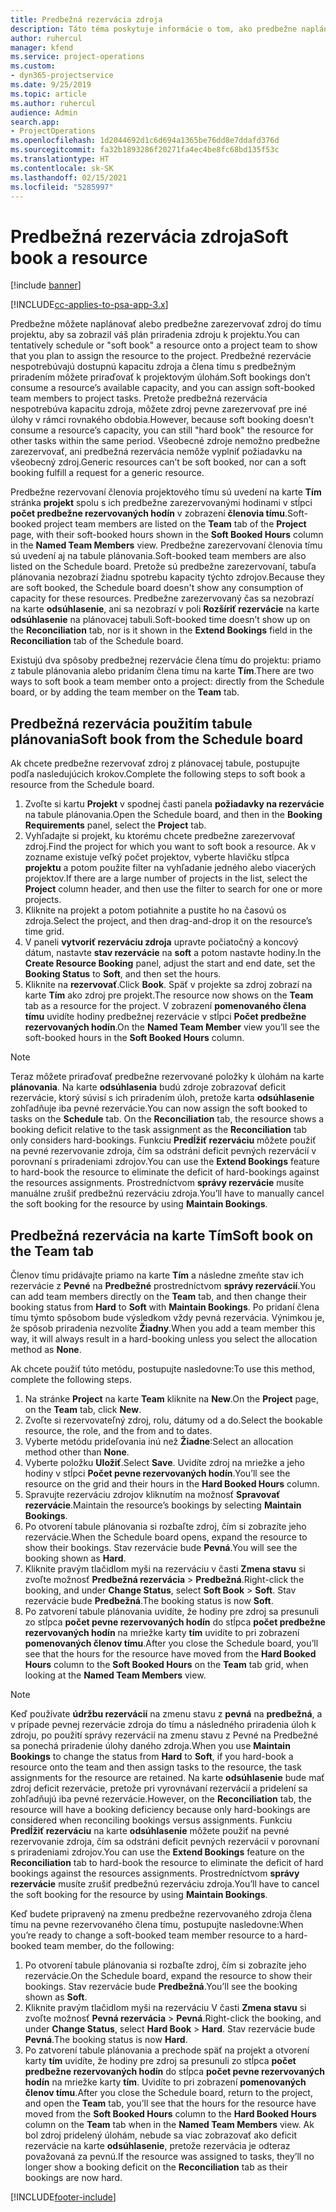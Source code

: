 ```yaml
---
title: Predbežná rezervácia zdroja
description: Táto téma poskytuje informácie o tom, ako predbežne naplánovať alebo predbežne rezervovať členov projektového tímu.
author: ruhercul
manager: kfend
ms.service: project-operations
ms.custom:
- dyn365-projectservice
ms.date: 9/25/2019
ms.topic: article
ms.author: ruhercul
audience: Admin
search.app:
- ProjectOperations
ms.openlocfilehash: 1d2044692d1c6d694a1365be76dd8e7ddafd376d
ms.sourcegitcommit: fa32b1893286f20271fa4ec4be8fc68bd135f53c
ms.translationtype: HT
ms.contentlocale: sk-SK
ms.lasthandoff: 02/15/2021
ms.locfileid: "5285997"
---
```

# <a name="soft-book-a-resource"></a><span data-ttu-id="7f10a-103">Predbežná rezervácia zdroja</span><span class="sxs-lookup"><span data-stu-id="7f10a-103">Soft book a resource</span></span>

[!include [banner](../includes/psa-now-project-operations.md)]

[!INCLUDE[cc-applies-to-psa-app-3.x](../includes/cc-applies-to-psa-app-3x.md)]

<span data-ttu-id="7f10a-104">Predbežne môžete naplánovať alebo predbežne zarezervovať zdroj do tímu projektu, aby sa zobrazil váš plán priradenia zdroju k projektu.</span><span class="sxs-lookup"><span data-stu-id="7f10a-104">You can tentatively schedule or "soft book" a resource onto a project team to show that you plan to assign the resource to the project.</span></span> <span data-ttu-id="7f10a-105">Predbežné rezervácie nespotrebúvajú dostupnú kapacitu zdroja a člena tímu s predbežným priradením môžete priraďovať k projektovým úlohám.</span><span class="sxs-lookup"><span data-stu-id="7f10a-105">Soft bookings don’t consume a resource’s available capacity, and you can assign soft-booked team members to project tasks.</span></span> <span data-ttu-id="7f10a-106">Pretože predbežná rezervácia nespotrebúva kapacitu zdroja, môžete zdroj pevne zarezervovať pre iné úlohy v rámci rovnakého obdobia.</span><span class="sxs-lookup"><span data-stu-id="7f10a-106">However, because soft booking doesn’t consume a resource’s capacity, you can still "hard book" the resource for other tasks within the same period.</span></span> <span data-ttu-id="7f10a-107">Všeobecné zdroje nemožno predbežne zarezervovať, ani predbežná rezervácia nemôže vyplniť požiadavku na všeobecný zdroj.</span><span class="sxs-lookup"><span data-stu-id="7f10a-107">Generic resources can’t be soft booked, nor can a soft booking fulfill a request for a generic resource.</span></span>

<span data-ttu-id="7f10a-108">Predbežne rezervovaní členovia projektového tímu sú uvedení na karte **Tím** stránka **projekt** spolu s ich predbežne zarezervovanými hodinami v stĺpci **počet predbežne rezervovaných hodín** v zobrazení **členovia tímu**.</span><span class="sxs-lookup"><span data-stu-id="7f10a-108">Soft-booked project team members are listed on the **Team** tab of the **Project** page, with their soft-booked hours shown in the **Soft Booked Hours** column in the **Named Team Members** view.</span></span> <span data-ttu-id="7f10a-109">Predbežne zarezervovaní členovia tímu sú uvedení aj na tabule plánovania.</span><span class="sxs-lookup"><span data-stu-id="7f10a-109">Soft-booked team members are also listed on the Schedule board.</span></span> <span data-ttu-id="7f10a-110">Pretože sú predbežne zarezervovaní, tabuľa plánovania nezobrazí žiadnu spotrebu kapacity týchto zdrojov.</span><span class="sxs-lookup"><span data-stu-id="7f10a-110">Because they are soft booked, the Schedule board doesn't show any consumption of capacity for these resources.</span></span> <span data-ttu-id="7f10a-111">Predbežne zarezervovaný čas sa nezobrazí na karte **odsúhlasenie**, ani sa nezobrazí v poli **Rozšíriť rezervácie** na karte **odsúhlasenie** na plánovacej tabuli.</span><span class="sxs-lookup"><span data-stu-id="7f10a-111">Soft-booked time doesn’t show up on the **Reconciliation** tab, nor is it shown in the **Extend Bookings** field in the **Reconciliation** tab of the Schedule board.</span></span> 

<span data-ttu-id="7f10a-112">Existujú dva spôsoby predbežnej rezervácie člena tímu do projektu: priamo z tabule plánovania alebo pridaním člena tímu na karte **Tím**.</span><span class="sxs-lookup"><span data-stu-id="7f10a-112">There are two ways to soft book a team member onto a project: directly from the Schedule board, or by adding the team member on the **Team** tab.</span></span> 

## <a name="soft-book-from-the-schedule-board"></a><span data-ttu-id="7f10a-113">Predbežná rezervácia použitím tabule plánovania</span><span class="sxs-lookup"><span data-stu-id="7f10a-113">Soft book from the Schedule board</span></span>
<span data-ttu-id="7f10a-114">Ak chcete predbežne rezervovať zdroj z plánovacej tabule, postupujte podľa nasledujúcich krokov.</span><span class="sxs-lookup"><span data-stu-id="7f10a-114">Complete the following steps to soft book a resource from the Schedule board.</span></span> 

1. <span data-ttu-id="7f10a-115">Zvoľte si kartu **Projekt** v spodnej časti panela **požiadavky na rezervácie** na tabule plánovania.</span><span class="sxs-lookup"><span data-stu-id="7f10a-115">Open the Schedule board, and then in the **Booking Requirements** panel, select the **Project** tab.</span></span>
2. <span data-ttu-id="7f10a-116">Vyhľadajte si projekt, ku ktorému chcete predbežne zarezervovať zdroj.</span><span class="sxs-lookup"><span data-stu-id="7f10a-116">Find the project for which you want to soft book a resource.</span></span> <span data-ttu-id="7f10a-117">Ak v zozname existuje veľký počet projektov, vyberte hlavičku stĺpca **projektu** a potom použite filter na vyhľadanie jedného alebo viacerých projektov.</span><span class="sxs-lookup"><span data-stu-id="7f10a-117">If there are a large number of projects in the list, select the **Project** column header, and then use the filter to search for one or more projects.</span></span>
3. <span data-ttu-id="7f10a-118">Kliknite na projekt a potom potiahnite a pustite ho na časovú os zdroja.</span><span class="sxs-lookup"><span data-stu-id="7f10a-118">Select the project, and then drag-and-drop it on the resource’s time grid.</span></span>
5. <span data-ttu-id="7f10a-119">V paneli **vytvoriť rezerváciu zdroja** upravte počiatočný a koncový dátum, nastavte **stav rezervácie** na **soft** a potom nastavte hodiny.</span><span class="sxs-lookup"><span data-stu-id="7f10a-119">In the **Create Resource Booking** panel, adjust the start and end date, set the **Booking Status** to **Soft**, and then set the hours.</span></span> 
6. <span data-ttu-id="7f10a-120">Kliknite na **rezervovať**.</span><span class="sxs-lookup"><span data-stu-id="7f10a-120">Click **Book**.</span></span> <span data-ttu-id="7f10a-121">Späť v projekte sa zdroj zobrazí na karte **Tím** ako zdroj pre projekt.</span><span class="sxs-lookup"><span data-stu-id="7f10a-121">The resource now shows on the **Team** tab as a resource for the project.</span></span> <span data-ttu-id="7f10a-122">V zobrazení **pomenovaného člena tímu** uvidíte hodiny predbežnej rezervácie v stĺpci **Počet predbežne rezervovaných hodín**.</span><span class="sxs-lookup"><span data-stu-id="7f10a-122">On the **Named Team Member** view you’ll see the soft-booked hours in the **Soft Booked Hours** column.</span></span>

> [!NOTE]
> <span data-ttu-id="7f10a-123">Teraz môžete priraďovať predbežne rezervované položky k úlohám na karte **plánovania**. Na karte **odsúhlasenia** budú zdroje zobrazovať deficit rezervácie, ktorý súvisí s ich priradením úloh, pretože karta **odsúhlasenie** zohľadňuje iba pevné rezervácie.</span><span class="sxs-lookup"><span data-stu-id="7f10a-123">You can now assign the soft booked to tasks on the **Schedule** tab. On the **Reconciliation** tab, the resource shows a booking deficit relative to the task assignment as the **Reconciliation** tab only considers hard-bookings.</span></span> <span data-ttu-id="7f10a-124">Funkciu **Predĺžiť rezerváciu** môžete použiť na pevné rezervovanie zdroja, čím sa odstráni deficit pevných rezervácií v porovnaní s priradeniami zdrojov.</span><span class="sxs-lookup"><span data-stu-id="7f10a-124">You can use the **Extend Bookings** feature to hard-book the resource to eliminate the deficit of hard-bookings against the resources assignments.</span></span> <span data-ttu-id="7f10a-125">Prostredníctvom **správy rezervácie** musíte manuálne zrušiť predbežnú rezerváciu zdroja.</span><span class="sxs-lookup"><span data-stu-id="7f10a-125">You’ll have to manually cancel the soft booking for the resource by using **Maintain Bookings**.</span></span>

## <a name="soft-book-on-the-team-tab"></a><span data-ttu-id="7f10a-126">Predbežná rezervácia na karte Tím</span><span class="sxs-lookup"><span data-stu-id="7f10a-126">Soft book on the Team tab</span></span>

<span data-ttu-id="7f10a-127">Členov tímu pridávajte priamo na karte **Tím** a následne zmeňte stav ich rezervácie z **Pevné** na **Predbežné** prostredníctvom **správy rezervácií**.</span><span class="sxs-lookup"><span data-stu-id="7f10a-127">You can add team members directly on the **Team** tab, and then change their booking status from **Hard** to **Soft** with **Maintain Bookings**.</span></span> <span data-ttu-id="7f10a-128">Po pridaní člena tímu týmto spôsobom bude výsledkom vždy pevná rezervácia. Výnimkou je, že spôsob priradenia nezvolíte **Žiadny**.</span><span class="sxs-lookup"><span data-stu-id="7f10a-128">When you add a team member this way, it will always result in a hard-booking unless you select the allocation method as **None**.</span></span>

<span data-ttu-id="7f10a-129">Ak chcete použiť túto metódu, postupujte nasledovne:</span><span class="sxs-lookup"><span data-stu-id="7f10a-129">To use this method, complete the following steps.</span></span>

1. <span data-ttu-id="7f10a-130">Na stránke **Project** na karte **Team** kliknite na **New**.</span><span class="sxs-lookup"><span data-stu-id="7f10a-130">On the **Project** page, on the **Team** tab, click **New**.</span></span>
2. <span data-ttu-id="7f10a-131">Zvoľte si rezervovateľný zdroj, rolu, dátumy od a do.</span><span class="sxs-lookup"><span data-stu-id="7f10a-131">Select the bookable resource, the role, and the from and to dates.</span></span>
3. <span data-ttu-id="7f10a-132">Vyberte metódu prideľovania inú než **Žiadne**:</span><span class="sxs-lookup"><span data-stu-id="7f10a-132">Select an allocation method other than **None**.</span></span>
4. <span data-ttu-id="7f10a-133">Vyberte položku **Uložiť**.</span><span class="sxs-lookup"><span data-stu-id="7f10a-133">Select **Save**.</span></span> <span data-ttu-id="7f10a-134">Uvidíte zdroj na mriežke a jeho hodiny v stĺpci **Počet pevne rezervovaných hodín**.</span><span class="sxs-lookup"><span data-stu-id="7f10a-134">You’ll see the resource on the grid and their hours in the **Hard Booked Hours** column.</span></span>
5. <span data-ttu-id="7f10a-135">Spravujte rezerváciu zdrojov kliknutím na možnosť **Spravovať rezervácie**.</span><span class="sxs-lookup"><span data-stu-id="7f10a-135">Maintain the resource’s bookings by selecting **Maintain Bookings**.</span></span>
6. <span data-ttu-id="7f10a-136">Po otvorení tabule plánovania si rozbaľte zdroj, čím si zobrazíte jeho rezervácie.</span><span class="sxs-lookup"><span data-stu-id="7f10a-136">When the Schedule board opens, expand the resource to show their bookings.</span></span> <span data-ttu-id="7f10a-137">Stav rezervácie bude **Pevná**.</span><span class="sxs-lookup"><span data-stu-id="7f10a-137">You will see the booking shown as **Hard**.</span></span>
7. <span data-ttu-id="7f10a-138">Kliknite pravým tlačidlom myši na rezerváciu v časti **Zmena stavu** si zvoľte možnosť **Predbežná rezervácia** \> **Predbežná**.</span><span class="sxs-lookup"><span data-stu-id="7f10a-138">Right-click the booking, and under **Change Status**, select **Soft Book** \> **Soft**.</span></span> <span data-ttu-id="7f10a-139">Stav rezervácie bude **Predbežná**.</span><span class="sxs-lookup"><span data-stu-id="7f10a-139">The booking status is now **Soft**.</span></span>
8. <span data-ttu-id="7f10a-140">Po zatvorení tabule plánovania uvidíte, že hodiny pre zdroj sa presunuli zo stĺpca **počet pevne rezervovaných hodín** do stĺpca **počet predbežne rezervovaných hodín** na mriežke karty **tím** uvidíte to pri zobrazení **pomenovaných členov tímu**.</span><span class="sxs-lookup"><span data-stu-id="7f10a-140">After you close the Schedule board, you’ll see that the hours for the resource have moved from the **Hard Booked Hours** column to the **Soft Booked Hours** on the **Team** tab grid, when looking at the **Named Team Members** view.</span></span>

> [!NOTE]
> <span data-ttu-id="7f10a-141">Keď používate **údržbu rezervácií** na zmenu stavu z **pevná** na **predbežná**, a v prípade pevnej rezervácie zdroja do tímu a následného priradenia úloh k zdroju, po použití správy rezervácií na zmenu stavu z Pevné na Predbežné sa ponechá priradenie úlohy daného zdroja.</span><span class="sxs-lookup"><span data-stu-id="7f10a-141">When you use **Maintain Bookings** to change the status from **Hard** to **Soft**, if you hard-book a resource onto the team and then assign tasks to the resource, the task assignments for the resource are retained.</span></span> <span data-ttu-id="7f10a-142">Na karte **odsúhlasenie** bude mať zdroj deficit rezervácie, pretože pri vyrovnávaní rezervácií a pridelení sa zohľadňujú iba pevné rezervácie.</span><span class="sxs-lookup"><span data-stu-id="7f10a-142">However, on the **Reconciliation** tab, the resource will have a booking deficiency because only hard-bookings are considered when reconciling bookings versus assignments.</span></span> <span data-ttu-id="7f10a-143">Funkciu **Predĺžiť rezerváciu** na karte **odsúhlasenie** môžete použiť na pevné rezervovanie zdroja, čím sa odstráni deficit pevných rezervácií v porovnaní s priradeniami zdrojov.</span><span class="sxs-lookup"><span data-stu-id="7f10a-143">You can use the **Extend Bookings** feature on the **Reconciliation** tab to hard-book the resource to eliminate the deficit of hard bookings against the resources assignments.</span></span> <span data-ttu-id="7f10a-144">Prostredníctvom **správy rezervácie** musíte zrušiť predbežnú rezerváciu zdroja.</span><span class="sxs-lookup"><span data-stu-id="7f10a-144">You’ll have to cancel the soft booking for the resource by using **Maintain Bookings**.</span></span>

<span data-ttu-id="7f10a-145">Keď budete pripravený na zmenu predbežne rezervovaného zdroja člena tímu na pevne rezervovaného člena tímu, postupujte nasledovne:</span><span class="sxs-lookup"><span data-stu-id="7f10a-145">When you’re ready to change a soft-booked team member resource to a hard-booked team member, do the following:</span></span>

1. <span data-ttu-id="7f10a-146">Po otvorení tabule plánovania si rozbaľte zdroj, čím si zobrazíte jeho rezervácie.</span><span class="sxs-lookup"><span data-stu-id="7f10a-146">On the Schedule board, expand the resource to show their bookings.</span></span> <span data-ttu-id="7f10a-147">Stav rezervácie bude **Predbežná**.</span><span class="sxs-lookup"><span data-stu-id="7f10a-147">You’ll see the booking shown as **Soft**.</span></span>
2. <span data-ttu-id="7f10a-148">Kliknite pravým tlačidlom myši na rezerváciu V časti **Zmena stavu** si zvoľte možnosť **Pevná rezervácia** \> **Pevná**.</span><span class="sxs-lookup"><span data-stu-id="7f10a-148">Right-click the booking, and under **Change Status**, select **Hard Book** \> **Hard**.</span></span> <span data-ttu-id="7f10a-149">Stav rezervácie bude **Pevná**.</span><span class="sxs-lookup"><span data-stu-id="7f10a-149">The booking status is now **Hard**.</span></span>
3. <span data-ttu-id="7f10a-150">Po zatvorení tabule plánovania a prechode späť na projekt a otvorení karty **tím** uvidíte, že hodiny pre zdroj sa presunuli zo stĺpca **počet predbežne rezervovaných hodín** do stĺpca **počet pevne rezervovaných hodín** na mriežke karty **tím**. Uvidíte to pri zobrazení **pomenovaných členov tímu**.</span><span class="sxs-lookup"><span data-stu-id="7f10a-150">After you close the Schedule board, return to the project, and open the **Team** tab, you’ll see that the hours for the resource have moved from the **Soft Booked Hours** column to the **Hard Booked Hours** column on the **Team** tab when in the **Named Team Members** view.</span></span> <span data-ttu-id="7f10a-151">Ak bol zdroj pridelený úlohám, nebude sa viac zobrazovať ako deficit rezervácie na karte **odsúhlasenie**, pretože rezervácia je odteraz považovaná za pevnú.</span><span class="sxs-lookup"><span data-stu-id="7f10a-151">If the resource was assigned to tasks, they’ll no longer show a booking deficit on the **Reconciliation** tab as their bookings are now hard.</span></span>



[!INCLUDE[footer-include](../includes/footer-banner.md)]